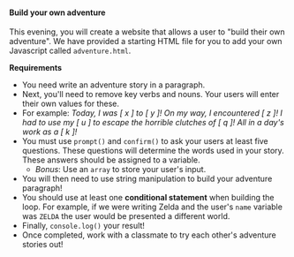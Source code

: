 #### Build your own adventure

This evening, you will create a website that allows a user to "build their own adventure". We have provided a starting HTML file for you to add your own Javascript called `adventure.html`.

**Requirements**
- You need write an adventure story in a paragraph.
- Next, you'll need to remove key verbs and nouns. Your users will enter their own values for these.
- For example: _Today, I was [  x   ] to [  y   ]! On my way, I encountered [ z ]! I had to use my [  u   ] to escape the horrible clutches of [  q   ]! All in a day's work as a [ k ]!_
- You must use `prompt()` and `confirm()` to ask your users at least five questions. These questions will determine the words used in your story. These answers should be assigned to a variable.
  - *Bonus*: Use an `array` to store your user's input.
- You will then need to use string manipulation to build your adventure paragraph!
- You should use at least one **conditional statement** when building the loop. For example, if we were writing Zelda and the user's `name` variable was `ZELDA` the user would be presented a different world.
- Finally, `console.log()` your result!
- Once completed, work with a classmate to try each other's adventure stories out!
